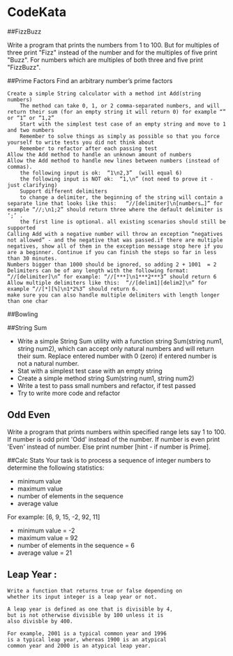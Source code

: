 # CodeKata##FizzBuzzWrite a program that prints the numbers from 1 to 100. But for multiples of three print "Fizz" instead of the number and for the multiples of five print "Buzz". For numbers which are multiples of both three and five print "FizzBuzz". ##Prime FactorsFind an arbitrary number’s prime factors    Create a simple String calculator with a method int Add(string numbers)        The method can take 0, 1, or 2 comma-separated numbers, and will return their sum (for an empty string it will return 0) for example “” or “1” or “1,2”        Start with the simplest test case of an empty string and move to 1 and two numbers        Remember to solve things as simply as possible so that you force yourself to write tests you did not think about        Remember to refactor after each passing test    Allow the Add method to handle an unknown amount of numbers    Allow the Add method to handle new lines between numbers (instead of commas).        the following input is ok:  “1\n2,3”  (will equal 6)        the following input is NOT ok:  “1,\n” (not need to prove it - just clarifying)        Support different delimiters        to change a delimiter, the beginning of the string will contain a separate line that looks like this:   “//[delimiter]\n[numbers…]” for example “//;\n1;2” should return three where the default delimiter is ‘;’ .        the first line is optional. all existing scenarios should still be supported    Calling Add with a negative number will throw an exception “negatives not allowed” - and the negative that was passed.if there are multiple negatives, show all of them in the exception message stop here if you are a beginner. Continue if you can finish the steps so far in less than 30 minutes.    Numbers bigger than 1000 should be ignored, so adding 2 + 1001  = 2    Delimiters can be of any length with the following format:  “//[delimiter]\n” for example: “//[***]\n1***2***3” should return 6    Allow multiple delimiters like this:  “//[delim1][delim2]\n” for example “//[*][%]\n1*2%3” should return 6.    make sure you can also handle multiple delimiters with length longer than one char##Bowling##String Sum* Write a simple String Sum utility with a function string Sum(string num1, string num2), which can accept only natural numbers and will return their sum. Replace entered number with 0 (zero) if entered number is not a natural number.* Stat with a simplest test case with an empty string* Create a simple method string Sum(string num1, string num2)* Write a test to pass small numbers and refactor, if test passed* Try to write more code and refactor## Odd EvenWrite a program that prints numbers within specified range lets say 1 to 100. If number is odd print 'Odd'  instead of the number. If number is even print 'Even' instead of number. Else print number [hint - if number is Prime].##Calc StatsYour task is to process a sequence of integer numbersto determine the following statistics:* minimum value* maximum value* number of elements in the sequence* average valueFor example: [6, 9, 15, -2, 92, 11]* minimum value = -2* maximum value = 92* number of elements in the sequence = 6* average value = 21## Leap Year :	Write a function that returns true or false depending on	whether its input integer is a leap year or not.	A leap year is defined as one that is divisible by 4,	but is not otherwise divisible by 100 unless it is	also divisble by 400.	For example, 2001 is a typical common year and 1996	is a typical leap year, whereas 1900 is an atypical	common year and 2000 is an atypical leap year.
